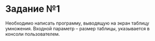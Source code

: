 # Задание №1
Необходимо написать программу, выводящую на экран таблицу умножения.
Входной параметр – размер таблицы, указывается в консоли пользователем.
